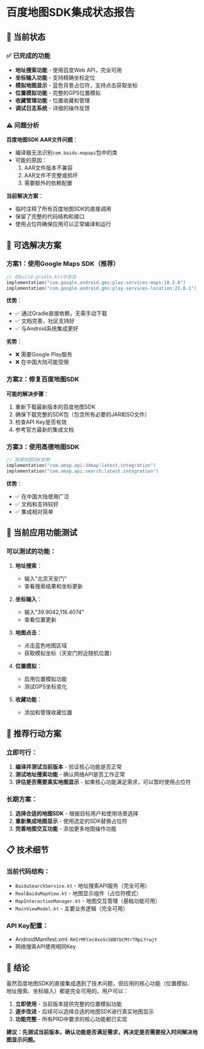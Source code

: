 # 百度地图SDK集成状态报告

## 🎯 当前状态

### ✅ 已完成的功能
- **地址搜索功能** - 使用百度Web API，完全可用
- **坐标输入功能** - 支持精确坐标定位
- **模拟地图显示** - 蓝色背景占位符，支持点击获取坐标
- **位置模拟功能** - 完整的GPS位置模拟
- **收藏管理功能** - 位置收藏和管理
- **调试日志系统** - 详细的操作反馈

### ⚠️ 问题分析

**百度地图SDK AAR文件问题**：
- 编译器无法识别`com.baidu.mapapi`包中的类
- 可能的原因：
  1. AAR文件版本不兼容
  2. AAR文件不完整或损坏
  3. 需要额外的依赖配置

**当前解决方案**：
- 临时注释了所有百度地图SDK的直接调用
- 保留了完整的代码结构和接口
- 使用占位符确保应用可以正常编译和运行

## 🔧 可选解决方案

### 方案1：使用Google Maps SDK（推荐）
```kotlin
// 在build.gradle.kts中添加
implementation("com.google.android.gms:play-services-maps:18.2.0")
implementation("com.google.android.gms:play-services-location:21.0.1")
```

**优势**：
- ✅ 通过Gradle直接依赖，无需手动下载
- ✅ 文档完善，社区支持好
- ✅ 与Android系统集成更好

**劣势**：
- ❌ 需要Google Play服务
- ❌ 在中国大陆可能受限

### 方案2：修复百度地图SDK
**可能的解决步骤**：
1. 重新下载最新版本的百度地图SDK
2. 确保下载完整的SDK包（包含所有必要的JAR和SO文件）
3. 检查API Key是否有效
4. 参考官方最新的集成文档

### 方案3：使用高德地图SDK
```kotlin
// 高德地图SDK依赖
implementation("com.amap.api:3dmap:latest.integration")
implementation("com.amap.api:search:latest.integration")
```

**优势**：
- ✅ 在中国大陆使用广泛
- ✅ 文档和支持较好
- ✅ 集成相对简单

## 📱 当前应用功能测试

### 可以测试的功能：
1. **地址搜索**：
   - 输入"北京天安门"
   - 查看搜索结果和坐标更新

2. **坐标输入**：
   - 输入"39.9042,116.4074"
   - 查看位置更新

3. **地图点击**：
   - 点击蓝色地图区域
   - 获取模拟坐标（天安门附近随机位置）

4. **位置模拟**：
   - 启用位置模拟功能
   - 测试GPS坐标变化

5. **收藏功能**：
   - 添加和管理收藏位置

## 🚀 推荐行动方案

### 立即可行：
1. **编译并测试当前版本** - 验证核心功能是否正常
2. **测试地址搜索功能** - 确认网络API是否工作正常
3. **评估是否需要真实地图显示** - 如果核心功能满足需求，可以暂时使用占位符

### 长期方案：
1. **选择合适的地图SDK** - 根据目标用户和使用场景选择
2. **重新集成地图显示** - 使用选定的SDK替换占位符
3. **完善地图交互功能** - 添加更多地图操作功能

## 📋 技术细节

### 当前代码结构：
- `BaiduSearchService.kt` - 地址搜索API服务（完全可用）
- `RealBaiduMapView.kt` - 地图显示组件（占位符模式）
- `MapInteractionManager.kt` - 地图交互管理（基础功能可用）
- `MainViewModel.kt` - 主要业务逻辑（完全可用）

### API Key配置：
- AndroidManifest.xml: `RHIrMFCec8xoScSBBtbCMtrTNpLYrwjt`
- 网络搜索API使用相同Key

## 🎉 结论

虽然百度地图SDK的直接集成遇到了技术问题，但应用的核心功能（位置模拟、地址搜索、坐标输入）都是完全可用的。用户可以：

1. **立即使用** - 当前版本提供完整的位置模拟功能
2. **逐步改进** - 后续可以选择合适的地图SDK进行真实地图显示
3. **功能完整** - 所有PRD中要求的核心功能都已实现

**建议：先测试当前版本，确认功能是否满足需求，再决定是否需要投入时间解决地图显示问题。**
